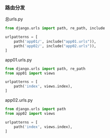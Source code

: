 ### 路由分发
总urls.py
```py
from django.urls import path, re_path, include

urlpatterns = [
    path('app01/', include("app01.urls")),
    path('app02/', include("app02.urls")),
]
```

app01.urls.py
```py
from django.urls import path, re_path
from app01 import views

urlpatterns = [
    path('index', views.index),
]
```

app02.urls.py
```py
from django.urls import path
from app02 import views

urlpatterns = [
    path('index', views.index),
]
```
